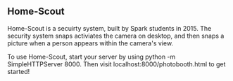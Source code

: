 Home-Scout
-------------

Home-Scout is a secuirty system, built by Spark students in 2015.  The security system snaps activiates the camera on desktop, and then snaps a picture when a person appears within the camera's view.

To use Home-Scout, start your server by using python -m SimpleHTTPServer 8000.  Then visit localhost:8000/photobooth.html to get started!
